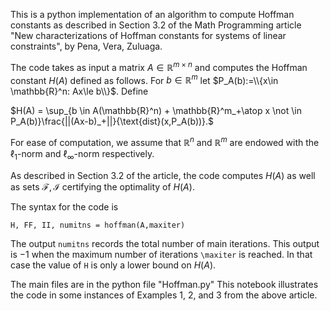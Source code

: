 This is a python implementation of an algorithm to compute Hoffman constants as described in Section 3.2 of the Math Programming article "New characterizations of Hoffman constants for systems of linear constraints", by Pena, Vera, Zuluaga.

The code takes as input a matrix $A\in \mathbb{R}^{m\times n}$ and computes the Hoffman constant $H(A)$ defined as follows.  For $b\in \mathbb{R}^m$ let $P_A(b):=\\{x\in \mathbb{R}^n: Ax\le b\\}$.  Define

$H(A) = \sup_{b \in A(\mathbb{R}^n) + \mathbb{R}^m_+\atop x \not \in P_A(b)}\frac{||(Ax-b)_+||}{\text{dist}(x,P_A(b))}.$

For ease of computation, we assume that $\mathbb{R}^n$ and $\mathbb{R}^m$ are endowed with the $\ell_1$-norm and $\ell_\infty$-norm respectively.


As described in Section 3.2 of the article, the code computes $H(A)$ as well as sets $\mathcal F, \mathcal I$ certifying the optimality of $H(A)$.  

The syntax for the code is 

`H, FF, II, numitns = hoffman(A,maxiter)`

The output `numitns` records the total number of main iterations.  This output is $-1$ when the maximum number of iterations `\maxiter` is reached.  In that case the value of `H` is only a lower bound on $H(A)$.

The main files are in the python file "Hoffman.py"
This notebook illustrates the code in some instances of Examples 1, 2, and 3 from the above article.
